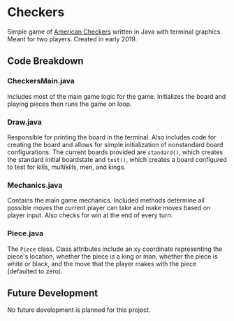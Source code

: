 # Checkers
Simple game of [American Checkers](https://www.thesprucecrafts.com/play-checkers-using-standard-rules-409287) written in Java with terminal graphics. Meant for two players. Created in early 2019. 

## Code Breakdown 
### CheckersMain.java 
Includes most of the main game logic for the game. Initializes the board and playing pieces then runs the game on loop. 

### Draw.java 
Responsible for printing the board in the terminal. Also includes code for creating the board and allows for simple initialization of nonstandard board configurations. The current boards provided are `standard()`, which creates the standard initial boardstate and `test()`, which creates a board configured to test for kills, multikills, men, and kings. 

### Mechanics.java 
Contains the main game mechanics. Included methods determine all possible moves the current player can take and make moves based on player input. Also checks for win at the end of every turn. 

### Piece.java 
The `Piece` class. Class attributes include an xy coordinate representing the piece's location, whether the piece is a king or man, whether the piece is white or black, and the move that the player makes with the piece (defaulted to zero). 

## Future Development
No future development is planned for this project. 
